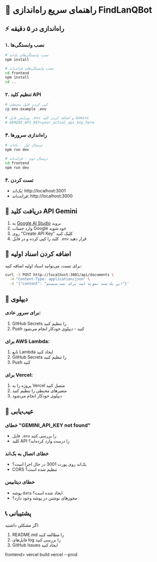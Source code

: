 # 🚀 راهنمای سریع راه‌اندازی FindLanQBot

## ⚡ راه‌اندازی در ۵ دقیقه

### ۱. نصب وابستگی‌ها

```bash
# نصب وابستگی‌های بک‌اند
npm install

# نصب وابستگی‌های فرانت‌اند
cd frontend
npm install
cd ..
```

### ۲. تنظیم کلید API

```bash
# کپی کردن فایل محیطی
cp env.example .env

# ویرایش فایل .env و اضافه کردن کلید Gemini
# GEMINI_API_KEY=your_actual_api_key_here
```

### ۳. راه‌اندازی سرورها

```bash
# ترمینال اول - بک‌اند
npm run dev

# ترمینال دوم - فرانت‌اند
cd frontend
npm run dev
```

### ۴. تست کردن

- بک‌اند: http://localhost:3001
- فرانت‌اند: http://localhost:3000

## 🔑 دریافت کلید API Gemini

1. به [Google AI Studio](https://makersuite.google.com/app/apikey) بروید
2. وارد حساب Google خود شوید
3. روی "Create API Key" کلیک کنید
4. کلید را کپی کرده و در فایل `.env` قرار دهید

## 📝 اضافه کردن اسناد اولیه

برای تست، می‌توانید اسناد اولیه اضافه کنید:

```bash
curl -X POST http://localhost:3001/api/documents \
  -H "Content-Type: application/json" \
  -d '{"content": "این یک سند نمونه است برای تست سیستم"}'
```

## 🚀 دیپلوی

### برای سرور عادی:
1. GitHub Secrets را تنظیم کنید
2. Push کنید - دیپلوی خودکار انجام می‌شود

### برای AWS Lambda:
1. تابع Lambda ایجاد کنید
2. GitHub Secrets را تنظیم کنید
3. Push کنید

### برای Vercel:
1. پروژه را به Vercel متصل کنید
2. متغیرهای محیطی را تنظیم کنید
3. دیپلوی خودکار انجام می‌شود

## 🐛 عیب‌یابی

### خطای "GEMINI_API_KEY not found"
- فایل `.env` را بررسی کنید
- کلید API را درست وارد کرده‌اید؟

### خطای اتصال به بک‌اند
- بک‌اند روی پورت 3001 در حال اجرا است؟
- CORS تنظیم شده است؟

### خطای دیتابیس
- پوشه `data` ایجاد شده است؟
- مجوزهای نوشتن در پوشه وجود دارد؟

## 📞 پشتیبانی

اگر مشکلی داشتید:
1. README.md را مطالعه کنید
2. فایل‌های log را بررسی کنید
3. GitHub Issues ایجاد کنید



frontend> vercel build
vercel --prod